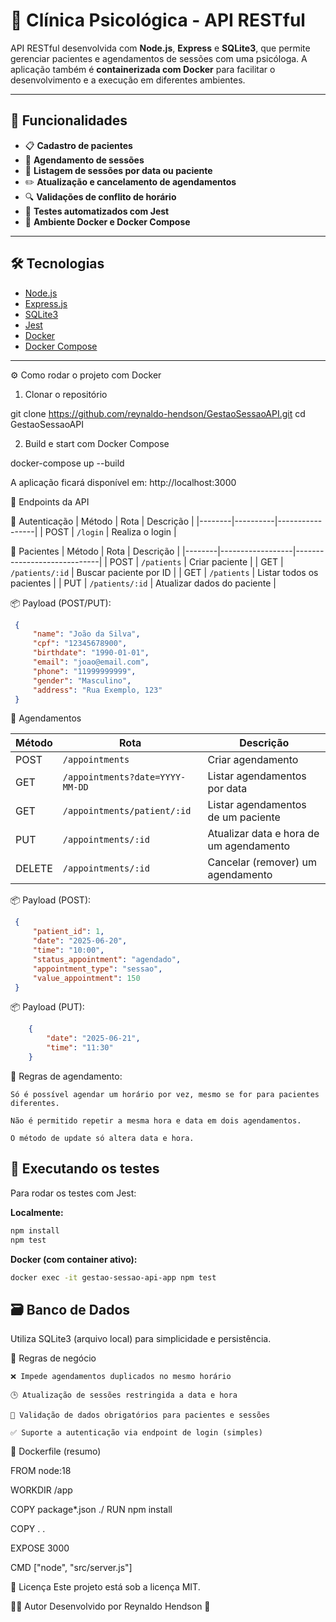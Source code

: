 # 🧠 Clínica Psicológica - API RESTful

API RESTful desenvolvida com **Node.js**, **Express** e **SQLite3**, que permite gerenciar pacientes e agendamentos de sessões com uma psicóloga. A aplicação também é **containerizada com Docker** para facilitar o desenvolvimento e a execução em diferentes ambientes.

---

## 🚀 Funcionalidades

- 📋 **Cadastro de pacientes**
- 📆 **Agendamento de sessões**
- 📅 **Listagem de sessões por data ou paciente**
- ✏️ **Atualização e cancelamento de agendamentos**
- 🔍 **Validações de conflito de horário**
- 🧪 **Testes automatizados com Jest**
- 🐳 **Ambiente Docker e Docker Compose**

---

## 🛠️ Tecnologias

- [Node.js](https://nodejs.org/)
- [Express.js](https://expressjs.com/)
- [SQLite3](https://www.sqlite.org/index.html)
- [Jest](https://jestjs.io/)
- [Docker](https://www.docker.com/)
- [Docker Compose](https://docs.docker.com/compose/)

---

⚙️ Como rodar o projeto com Docker
1. Clonar o repositório

git clone https://github.com/reynaldo-hendson/GestaoSessaoAPI.git
cd GestaoSessaoAPI

2. Build e start com Docker Compose

docker-compose up --build

A aplicação ficará disponível em: http://localhost:3000

📮 Endpoints da API

🔐 Autenticação
| Método | Rota     | Descrição       |
|--------|----------|-----------------|
| POST   | `/login` | Realiza o login |

👤 Pacientes
| Método | Rota             | Descrição                   |
|--------|------------------|-----------------------------|
| POST   | `/patients`      | Criar paciente              |
| GET    | `/patients/:id`  | Buscar paciente por ID      |
| GET    | `/patients`      | Listar todos os pacientes   |
| PUT    | `/patients/:id`  | Atualizar dados do paciente |

📦 Payload (POST/PUT):
   ```json
    {
        "name": "João da Silva",
        "cpf": "12345678900",
        "birthdate": "1990-01-01",
        "email": "joao@email.com",
        "phone": "11999999999",
        "gender": "Masculino",
        "address": "Rua Exemplo, 123"
    }
   ```

📆 Agendamentos

| Método | Rota                            | Descrição                               |
| ------ | ------------------------------- | --------------------------------------- |
| POST   | `/appointments`                 | Criar agendamento                       |
| GET    | `/appointments?date=YYYY-MM-DD` | Listar agendamentos por data            |
| GET    | `/appointments/patient/:id`     | Listar agendamentos de um paciente      |
| PUT    | `/appointments/:id`             | Atualizar data e hora de um agendamento |
| DELETE | `/appointments/:id`             | Cancelar (remover) um agendamento       |

📦 Payload (POST):
   ```json
    { 
        "patient_id": 1,
        "date": "2025-06-20",
        "time": "10:00",
        "status_appointment": "agendado",
        "appointment_type": "sessao",
        "value_appointment": 150
    }
   ```
📦 Payload (PUT):
```json
    {
        "date": "2025-06-21",
        "time": "11:30"
    }
```

🚫 Regras de agendamento:

    Só é possível agendar um horário por vez, mesmo se for para pacientes diferentes.

    Não é permitido repetir a mesma hora e data em dois agendamentos.

    O método de update só altera data e hora.

## 🧪 Executando os testes

Para rodar os testes com Jest:

**Localmente:**
```bash
npm install
npm test
```
**Docker (com container ativo):**
```bash
docker exec -it gestao-sessao-api-app npm test
```

## 🗃️ Banco de Dados
Utiliza SQLite3 (arquivo local) para simplicidade e persistência.

📌 Regras de negócio

    ❌ Impede agendamentos duplicados no mesmo horário

    🕒 Atualização de sessões restringida a data e hora

    📧 Validação de dados obrigatórios para pacientes e sessões

    ✅ Suporte a autenticação via endpoint de login (simples)

🐳 Dockerfile (resumo)

FROM node:18

WORKDIR /app

COPY package*.json ./
RUN npm install

COPY . .

EXPOSE 3000

CMD ["node", "src/server.js"]


📄 Licença
Este projeto está sob a licença MIT.

👩‍💻 Autor
Desenvolvido por Reynaldo Hendson 💚

